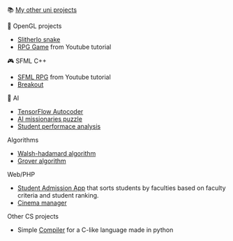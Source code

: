 :books: [My other uni projects](https://github.com/aeoden96-uni)

:art: OpenGL projects
* [SlitherIo snake](https://github.com/aeoden96/opengl_slitherio) 
* [RPG Game](https://github.com/aeoden96/OpenGL_RPG) from Youtube tutorial
 
 :video_game: SFML C++
 * [SFML RPG](https://github.com/aeoden96/SFML_RPG) from Youtube tutorial
 * [Breakout](https://github.com/aeoden96/breakout_game)

:thought_balloon: AI
 * [TensorFlow Autocoder](https://github.com/aeoden96-uni/TF_autocoder)
 * [AI missionaries puzzle](https://github.com/aeoden96-uni/AI_missionaries)
 * [Student performace analysis](https://github.com/aeoden96-uni/student_performance)

Algorithms
* [Walsh-hadamard algorithm](https://github.com/aeoden96-uni/walsh_hadamard_alg_analysis)
* [Grover algorithm](https://github.com/aeoden96-uni/grover_algorithm)

Web/PHP
* [Student Admission App](https://github.com/aeoden96-uni/DB_project) that sorts students by faculties based on faculty criteria and student ranking.
* [Cinema manager](https://github.com/aeoden96-uni/cinema_manager)

Other CS projects
* Simple [Compiler](https://github.com/aeoden96-uni/py_compiler) for a C-like language made in python
    

<!--
**aeoden96/aeoden96** is a ✨ _special_ ✨ repository because its `README.md` (this file) appears on your GitHub profile.

Here are some ideas to get you started:

- 🔭 I’m currently working on ...
- 🌱 I’m currently learning ...
- 👯 I’m looking to collaborate on ...
- 🤔 I’m looking for help with ...
- 💬 Ask me about ...
- 📫 How to reach me: ...
- 😄 Pronouns: ...
- ⚡ Fun fact: ...
-->
